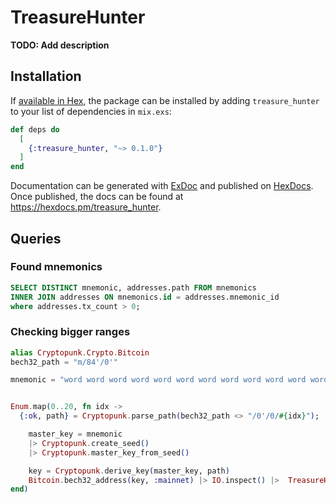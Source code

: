 # TreasureHunter

**TODO: Add description**

## Installation

If [available in Hex](https://hex.pm/docs/publish), the package can be installed
by adding `treasure_hunter` to your list of dependencies in `mix.exs`:

```elixir
def deps do
  [
    {:treasure_hunter, "~> 0.1.0"}
  ]
end
```

Documentation can be generated with [ExDoc](https://github.com/elixir-lang/ex_doc)
and published on [HexDocs](https://hexdocs.pm). Once published, the docs can
be found at <https://hexdocs.pm/treasure_hunter>.

## Queries

### Found mnemonics

```sql
SELECT DISTINCT mnemonic, addresses.path FROM mnemonics
INNER JOIN addresses ON mnemonics.id = addresses.mnemonic_id
where addresses.tx_count > 0;
```

### Checking bigger ranges


```elixir
alias Cryptopunk.Crypto.Bitcoin
bech32_path = "m/84'/0'"

mnemonic = "word word word word word word word word word word word word"


Enum.map(0..20, fn idx ->
  {:ok, path} = Cryptopunk.parse_path(bech32_path <> "/0'/0/#{idx}");

    master_key = mnemonic
    |> Cryptopunk.create_seed()
    |> Cryptopunk.master_key_from_seed()

    key = Cryptopunk.derive_key(master_key, path)
    Bitcoin.bech32_address(key, :mainnet) |> IO.inspect() |>  TreasureHunter.Bitcoin.ExplorerAPI.fetch_info() |> IO.inspect
end)
```
